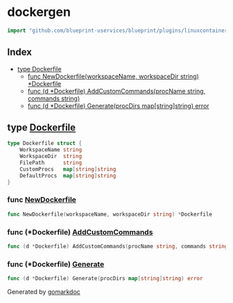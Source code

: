 <!-- Code generated by gomarkdoc. DO NOT EDIT -->

# dockergen

```go
import "github.com/blueprint-uservices/blueprint/plugins/linuxcontainer/dockergen"
```

## Index

- [type Dockerfile](<#Dockerfile>)
  - [func NewDockerfile\(workspaceName, workspaceDir string\) \*Dockerfile](<#NewDockerfile>)
  - [func \(d \*Dockerfile\) AddCustomCommands\(procName string, commands string\)](<#Dockerfile.AddCustomCommands>)
  - [func \(d \*Dockerfile\) Generate\(procDirs map\[string\]string\) error](<#Dockerfile.Generate>)


<a name="Dockerfile"></a>
## type [Dockerfile](<https://gitlab.mpi-sws.org/cld/blueprint2/blueprint/blob/main/plugins/linuxcontainer/dockergen/dockerfile_.go#L11-L17>)



```go
type Dockerfile struct {
    WorkspaceName string
    WorkspaceDir  string
    FilePath      string
    CustomProcs   map[string]string
    DefaultProcs  map[string]string
}
```

<a name="NewDockerfile"></a>
### func [NewDockerfile](<https://gitlab.mpi-sws.org/cld/blueprint2/blueprint/blob/main/plugins/linuxcontainer/dockergen/dockerfile_.go#L19>)

```go
func NewDockerfile(workspaceName, workspaceDir string) *Dockerfile
```



<a name="Dockerfile.AddCustomCommands"></a>
### func \(\*Dockerfile\) [AddCustomCommands](<https://gitlab.mpi-sws.org/cld/blueprint2/blueprint/blob/main/plugins/linuxcontainer/dockergen/dockerfile_.go#L29>)

```go
func (d *Dockerfile) AddCustomCommands(procName string, commands string)
```



<a name="Dockerfile.Generate"></a>
### func \(\*Dockerfile\) [Generate](<https://gitlab.mpi-sws.org/cld/blueprint2/blueprint/blob/main/plugins/linuxcontainer/dockergen/dockerfile_.go#L33>)

```go
func (d *Dockerfile) Generate(procDirs map[string]string) error
```



Generated by [gomarkdoc](<https://github.com/princjef/gomarkdoc>)
